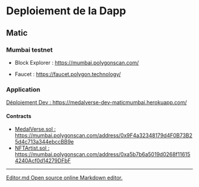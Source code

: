 # Deploiement de la Dapp

## Matic

### Mumbai testnet
 - Block Explorer :
 https://mumbai.polygonscan.com/

 - Faucet :
https://faucet.polygon.technology/

 ### Application
[Déploiement Dev : ](https://medalverse-dev-maticmumbai.herokuapp.com/)
https://medalverse-dev-maticmumbai.herokuapp.com/

#### Contracts
- [MedalVerse.sol : ](https://mumbai.polygonscan.com/address/0x9F4a32348179d4F0B73B25d4c713a344ebccBB9e "MedalVerse.sol : ")
https://mumbai.polygonscan.com/address/0x9F4a32348179d4F0B73B25d4c713a344ebccBB9e
- [NFTArtist.sol : ](https://mumbai.polygonscan.com/address/0xa5b7b6a5019d0268f116154240Acf0d14279DFbF "NFTArtist.sol : ")
https://mumbai.polygonscan.com/address/0xa5b7b6a5019d0268f116154240Acf0d14279DFbF

------------
[Editor.md Open source online Markdown editor.](https://pandao.github.io/editor.md "editor.md")
